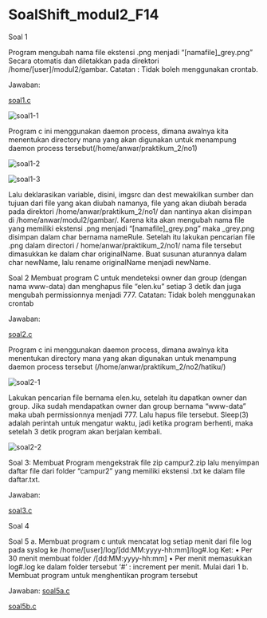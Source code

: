 # SoalShift_modul2_F14

Soal 1

Program mengubah nama file ekstensi .png menjadi “[namafile]_grey.png” Secara otomatis dan diletakkan pada direktori /home/[user]/modul2/gambar.
Catatan : Tidak boleh menggunakan crontab.

Jawaban:

[soal1.c]( https://github.com/sisop2019F14/SoalShift_modul2_F14/blob/master/no1/no1.c)

![soal1-1](https://user-images.githubusercontent.com/47809366/54402654-5947e700-46ff-11e9-8050-b59d9725befc.PNG)

Program c ini menggunakan daemon process, dimana awalnya kita menentukan directory mana yang akan digunakan untuk menampung daemon process tersebut(/home/anwar/praktikum_2/no1)

![soal1-2](https://user-images.githubusercontent.com/47809366/54402682-78467900-46ff-11e9-8541-642b07c41124.PNG)

![soal1-3](https://user-images.githubusercontent.com/47809366/54402685-7977a600-46ff-11e9-98b2-a5a6132d4845.PNG)

 
Lalu deklarasikan variable, disini, imgsrc dan dest mewakilkan sumber dan tujuan dari file yang akan diubah namanya, file yang akan diubah berada pada direktori /home/anwar/praktikum_2/no1/ dan nantinya akan disimpan di /home/anwar/modul2/gambar/. Karena kita akan mengubah nama file yang memiliki ekstensi .png menjadi “[namafile]_grey.png” maka  _grey.png disimpan dalam char bernama nameRule. Setelah itu lakukan pencarian file .png dalam directori / home/anwar/praktikum_2/no1/  nama file tersebut dimasukkan ke dalam char originalName. Buat susunan aturannya dalam char newName, lalu rename originalName menjadi newName.
 
Soal 2
Membuat program C untuk mendeteksi owner dan group (dengan nama www-data) dan menghapus file “elen.ku” setiap 3 detik dan juga mengubah permissionnya menjadi 777.
Catatan: Tidak boleh menggunakan crontab

Jawaban:

[soal2.c]( https://github.com/sisop2019F14/SoalShift_modul2_F14/blob/master/no2/hatiku/no2.c)

Program c ini menggunakan daemon process, dimana awalnya kita menentukan directory mana yang akan digunakan untuk menampung daemon process tersebut (/home/anwar/praktikum_2/no2/hatiku/)

![soal2-1](https://user-images.githubusercontent.com/47809366/54402737-bd6aab00-46ff-11e9-8d73-f43c4b1f9abe.PNG)

Lakukan pencarian file bernama elen.ku, setelah itu dapatkan owner dan group. Jika sudah mendapatkan owner dan group bernama “www-data” maka ubah permissionnya menjadi 777. Lalu hapus file tersebut. Sleep(3) adalah perintah untuk mengatur waktu, jadi ketika program berhenti, maka setelah 3 detik program akan berjalan kembali.

![soal2-2](https://user-images.githubusercontent.com/47809366/54402740-bf346e80-46ff-11e9-9e30-f42e1a55dde8.PNG)

Soal 3:
Membuat Program mengekstrak file zip campur2.zip lalu menyimpan daftar file dari folder “campur2” yang memiliki ekstensi .txt ke dalam file daftar.txt. 

Jawaban:

[soal3.c]( https://github.com/sisop2019F14/SoalShift_modul2_F14/blob/master/no3/no3.c)

Soal 4

Soal 5
a. Membuat program c untuk mencatat log setiap menit dari file log pada syslog ke /home/[user]/log/[dd:MM:yyyy-hh:mm]/log#.log
Ket:
•	Per 30 menit membuat folder /[dd:MM:yyyy-hh:mm]
•	Per menit memasukkan log#.log ke dalam folder tersebut
‘#’ : increment per menit. Mulai dari 1
b. Membuat program untuk menghentikan program tersebut

Jawaban:
[soal5a.c]( https://github.com/sisop2019F14/SoalShift_modul2_F14/blob/master/no5/no5a.c)

[soal5b.c]( https://github.com/sisop2019F14/SoalShift_modul2_F14/blob/master/no5/no5b.c)

